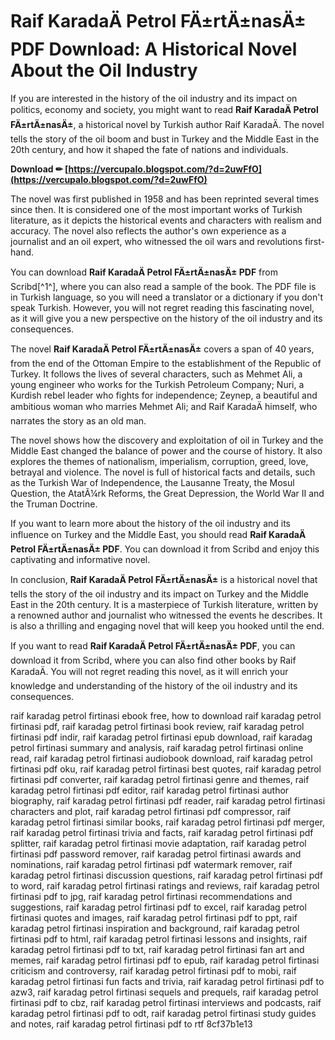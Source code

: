 
 
# Raif KaradaÄ Petrol FÄ±rtÄ±nasÄ± PDF Download: A Historical Novel About the Oil Industry
  
If you are interested in the history of the oil industry and its impact on politics, economy and society, you might want to read **Raif KaradaÄ Petrol FÄ±rtÄ±nasÄ±**, a historical novel by Turkish author Raif KaradaÄ. The novel tells the story of the oil boom and bust in Turkey and the Middle East in the 20th century, and how it shaped the fate of nations and individuals.
 
**Download ✏ [https://vercupalo.blogspot.com/?d=2uwFfO](https://vercupalo.blogspot.com/?d=2uwFfO)**


  
The novel was first published in 1958 and has been reprinted several times since then. It is considered one of the most important works of Turkish literature, as it depicts the historical events and characters with realism and accuracy. The novel also reflects the author's own experience as a journalist and an oil expert, who witnessed the oil wars and revolutions first-hand.
  
You can download **Raif KaradaÄ Petrol FÄ±rtÄ±nasÄ± PDF** from Scribd[^1^], where you can also read a sample of the book. The PDF file is in Turkish language, so you will need a translator or a dictionary if you don't speak Turkish. However, you will not regret reading this fascinating novel, as it will give you a new perspective on the history of the oil industry and its consequences.
  
The novel **Raif KaradaÄ Petrol FÄ±rtÄ±nasÄ±** covers a span of 40 years, from the end of the Ottoman Empire to the establishment of the Republic of Turkey. It follows the lives of several characters, such as Mehmet Ali, a young engineer who works for the Turkish Petroleum Company; Nuri, a Kurdish rebel leader who fights for independence; Zeynep, a beautiful and ambitious woman who marries Mehmet Ali; and Raif KaradaÄ himself, who narrates the story as an old man.
  
The novel shows how the discovery and exploitation of oil in Turkey and the Middle East changed the balance of power and the course of history. It also explores the themes of nationalism, imperialism, corruption, greed, love, betrayal and violence. The novel is full of historical facts and details, such as the Turkish War of Independence, the Lausanne Treaty, the Mosul Question, the AtatÃ¼rk Reforms, the Great Depression, the World War II and the Truman Doctrine.
  
If you want to learn more about the history of the oil industry and its influence on Turkey and the Middle East, you should read **Raif KaradaÄ Petrol FÄ±rtÄ±nasÄ± PDF**. You can download it from Scribd and enjoy this captivating and informative novel.
  
In conclusion, **Raif KaradaÄ Petrol FÄ±rtÄ±nasÄ±** is a historical novel that tells the story of the oil industry and its impact on Turkey and the Middle East in the 20th century. It is a masterpiece of Turkish literature, written by a renowned author and journalist who witnessed the events he describes. It is also a thrilling and engaging novel that will keep you hooked until the end.
  
If you want to read **Raif KaradaÄ Petrol FÄ±rtÄ±nasÄ± PDF**, you can download it from Scribd, where you can also find other books by Raif KaradaÄ. You will not regret reading this novel, as it will enrich your knowledge and understanding of the history of the oil industry and its consequences.
 
raif karadag petrol firtinasi ebook free,  how to download raif karadag petrol firtinasi pdf,  raif karadag petrol firtinasi book review,  raif karadag petrol firtinasi pdf indir,  raif karadag petrol firtinasi epub download,  raif karadag petrol firtinasi summary and analysis,  raif karadag petrol firtinasi online read,  raif karadag petrol firtinasi audiobook download,  raif karadag petrol firtinasi pdf oku,  raif karadag petrol firtinasi best quotes,  raif karadag petrol firtinasi pdf converter,  raif karadag petrol firtinasi genre and themes,  raif karadag petrol firtinasi pdf editor,  raif karadag petrol firtinasi author biography,  raif karadag petrol firtinasi pdf reader,  raif karadag petrol firtinasi characters and plot,  raif karadag petrol firtinasi pdf compressor,  raif karadag petrol firtinasi similar books,  raif karadag petrol firtinasi pdf merger,  raif karadag petrol firtinasi trivia and facts,  raif karadag petrol firtinasi pdf splitter,  raif karadag petrol firtinasi movie adaptation,  raif karadag petrol firtinasi pdf password remover,  raif karadag petrol firtinasi awards and nominations,  raif karadag petrol firtinasi pdf watermark remover,  raif karadag petrol firtinasi discussion questions,  raif karadag petrol firtinasi pdf to word,  raif karadag petrol firtinasi ratings and reviews,  raif karadag petrol firtinasi pdf to jpg,  raif karadag petrol firtinasi recommendations and suggestions,  raif karadag petrol firtinasi pdf to excel,  raif karadag petrol firtinasi quotes and images,  raif karadag petrol firtinasi pdf to ppt,  raif karadag petrol firtinasi inspiration and background,  raif karadag petrol firtinasi pdf to html,  raif karadag petrol firtinasi lessons and insights,  raif karadag petrol firtinasi pdf to txt,  raif karadag petrol firtinasi fan art and memes,  raif karadag petrol firtinasi pdf to epub,  raif karadag petrol firtinasi criticism and controversy,  raif karadag petrol firtinasi pdf to mobi,  raif karadag petrol firtinasi fun facts and trivia,  raif karadag petrol firtinasi pdf to azw3,  raif karadag petrol firtinasi sequels and prequels,  raif karadag petrol firtinasi pdf to cbz,  raif karadag petrol firtinasi interviews and podcasts,  raif karadag petrol firtinasi pdf to odt,  raif karadag petrol firtinasi study guides and notes,  raif karadag petrol firtinasi pdf to rtf
 8cf37b1e13
 
